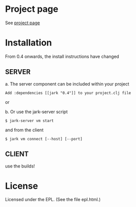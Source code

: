 
# Project page

See [project page](http://icylisper.in/jark)

# Installation

From 0.4 onwards, the install instructions have changed

## SERVER
 
a. The server component can be included within your project

    Add :dependencies [[jark "0.4"]] to your project.clj file
or

b. Or use the jark-server script

    $ jark-server vm start 

   and from the client

    $ jark vm connect [--host] [--port]

## CLIENT

   use the builds!


# License

Licensed under the EPL. (See the file epl.html.)
